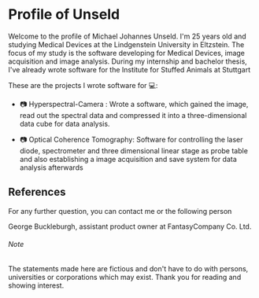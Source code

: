 Profile of Unseld
=================

Welcome to the profile of Michael Johannes Unseld. I'm 25 years old and studying Medical Devices at the Lindgenstein University in Eltzstein. The focus of my study is the software developing for Medical Devices, image acquisition and image analysis. During my internship and bachelor thesis, I've already wrote software for the Institute for Stuffed Animals at Stuttgart

These are the projects I wrote software for :computer::

* :camera: Hyperspectral-Camera : Wrote a software, which gained the image, read out the spectral data and compressed it into a three-dimensional data cube for data analysis.

* :camera: Optical Coherence Tomography: Software for controlling the laser diode, spectrometer and three dimensional linear stage as probe table and also establishing a image acquisition and save system for data analysis afterwards

References
----------

For any further question, you can contact me or the following person

George Buckleburgh, assistant product owner at FantasyCompany Co. Ltd. 

###### Note

The statements made here are fictious and don't have to do with persons, universities or corporations which may exist. Thank you for reading and showing interest.